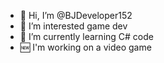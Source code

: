 - 👋 Hi, I’m @BJDeveloper152
- 👀 I’m interested game dev
- 🌱 I’m currently learning C# code
- 🆕 I'm working on a video game

<!---
BJDeveloper152/BJDeveloper152 is a ✨ special ✨ repository because its `README.md` (this file) appears on your GitHub profile.
You can click the Preview link to take a look at your changes.
--->
